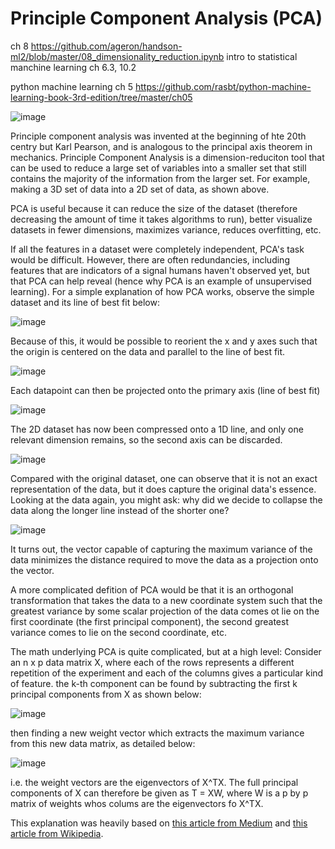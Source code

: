 # Principle Component Analysis (PCA)
ch 8 https://github.com/ageron/handson-ml2/blob/master/08_dimensionality_reduction.ipynb
intro to statistical manchine learning ch 6.3, 10.2

python machine learning ch 5
https://github.com/rasbt/python-machine-learning-book-3rd-edition/tree/master/ch05

![image](https://miro.medium.com/max/2158/0*5Iaw94wlYCTp0GuK.png)

Principle component analysis was invented at the beginning of hte 20th centry but Karl Pearson, and is analogous to the principal axis theorem in mechanics. Principle Component Analysis is a dimension-reduciton tool that can be used to reduce a large set of variables into a smaller set that still contains the majority of the information from the larger set. For example, making a 3D set of data into a 2D set of data, as shown above.

PCA is useful because it can reduce the size of the dataset (therefore decreasing the amount of time it takes algorithms to run), better visualize datasets in fewer dimensions, maximizes variance, reduces overfitting, etc.

If all the features in a dataset were completely independent, PCA's task would be difficult. However, there are often redundancies, including features that are indicators of a signal humans haven't observed yet, but that PCA can help reveal (hence why PCA is an example of unsupervised learning). For a simple explanation of how PCA works, observe the simple dataset and its line of best fit below:

![image](https://user-images.githubusercontent.com/89811204/146057577-c1b0197a-a4ad-49f9-8f77-839dc8674ea0.png)

Because of this, it would be possible to reorient the x and y axes such that the origin is centered on the data and parallel to the line of best fit.

![image](https://miro.medium.com/max/2000/0*e9szS2xre3rEkF8F.png)

Each datapoint can then be projected onto the primary axis (line of best fit)

![image](https://user-images.githubusercontent.com/89811204/146060161-2c587d73-9897-4850-95c1-691f97160d88.png)

The 2D dataset has now been compressed onto a 1D line, and only one relevant dimension remains, so the second axis can be discarded.

![image](https://user-images.githubusercontent.com/89811204/146060065-b4cf8618-6efe-4a11-aafb-bc51ba892ab7.png)

Compared with the original dataset, one can observe that it is not an exact representation of the data, but it does capture the original data's essence. Looking at the data again, you might ask: why did we decide to collapse the data along the longer line instead of the shorter one?

![image](https://miro.medium.com/max/1050/0*jhA5DRdruIePMouc.png)

It turns out, the vector capable of capturing the maximum variance of the data minimizes the distance required to move the data as a projection onto the vector.

A more complicated defition of PCA would be that it is an orthogonal transformation that takes the data to a new coordinate system such that the greatest variance by some scalar projection of the data comes ot lie on the first coordinate (the first principal component), the second greatest variance comes to lie on the second coordinate, etc.

The math underlying PCA is quite complicated, but at a high level:
Consider an n x p data matrix X, where each of the rows represents a different repetition of the experiment and each of the columns gives a particular kind of feature. the k-th component can be found by subtracting the first k principal components from X as shown below:

![image](https://user-images.githubusercontent.com/89811204/146064331-67d84e5c-b938-40f7-9fc1-716577c032cb.png)

then finding a new weight vector which extracts the maximum variance from this new data matrix, as detailed below:

![image](https://user-images.githubusercontent.com/89811204/146064425-486393f3-b30f-4de9-abb8-2db1c72dc636.png)

i.e. the weight vectors are the eigenvectors of X^TX. The full principal components of X can therefore be given as T = XW, where W is a p by p matrix of weights whos colums are the eigenvectors fo X^TX.


This explanation was heavily based on [this article from Medium](https://medium.com/@mallrishabh52/principal-components-analysis-7f6ff559cd83) and [this article from Wikipedia](https://en.wikipedia.org/wiki/Principal_component_analysis). 

